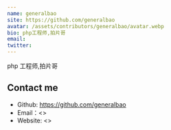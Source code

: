 ```yaml
---
name: generalbao
site: https://github.com/generalbao
avatar: /assets/contributors/generalbao/avatar.webp
bio: php工程师,拍片哥
email:
twitter:
---
```


php 工程师,拍片哥

## Contact me

- Github: <https://github.com/generalbao>
- Email：<>
- Website: <>
